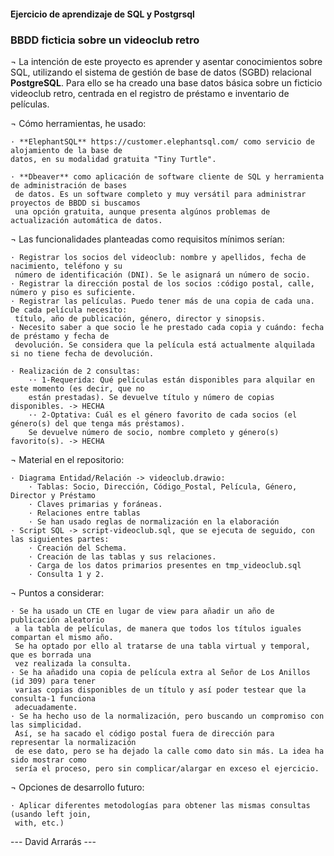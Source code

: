 
#### Ejercicio de aprendizaje de SQL y Postgrsql  ####
### BBDD ficticia sobre un videoclub retro ###


¬ La intención de este proyecto es aprender y asentar conocimientos sobre SQL, utilizando el sistema de gestión de base de datos (SGBD) relacional **PostgreSQL**. Para ello se ha creado una base datos básica sobre un ficticio videoclub retro, centrada en el registro de préstamo e inventario de películas.

¬ Cómo herramientas, he usado:
    
    · **ElephantSQL** https://customer.elephantsql.com/ como servicio de alojamiento de la base de 
    datos, en su modalidad gratuita "Tiny Turtle".

    · **Dbeaver** como aplicación de software cliente de SQL y herramienta de administración de bases
     de datos. Es un software completo y muy versátil para administrar proyectos de BBDD si buscamos 
     una opción gratuita, aunque presenta algúnos problemas de actualización automática de datos.

¬ Las funcionalidades planteadas como requisitos mínimos serían:

    · Registrar los socios del videoclub: nombre y apellidos, fecha de nacimiento, teléfono y su 
     número de identificación (DNI). Se le asignará un número de socio.
    · Registrar la dirección postal de los socios :código postal, calle, número y piso es suficiente. 
    · Registrar las películas. Puedo tener más de una copia de cada una. De cada película necesito: 
     título, año de publicación, género, director y sinopsis.
    · Necesito saber a que socio le he prestado cada copia y cuándo: fecha de préstamo y fecha de 
     devolución. Se considera que la película está actualmente alquilada si no tiene fecha de devolución.

    · Realización de 2 consultas:
        ·· 1-Requerida: Qué películas están disponibles para alquilar en este momento (es decir, que no 
        están prestadas). Se devuelve título y número de copias disponibles. -> HECHA
        ·· 2-Optativa: Cuál es el género favorito de cada socios (el género(s) del que tenga más préstamos). 
        Se devuelve número de socio, nombre completo y género(s) favorito(s). -> HECHA

¬ Material en el repositorio:

    · Diagrama Entidad/Relación -> videoclub.drawio:
        · Tablas: Socio, Dirección, Código_Postal, Película, Género, Director y Préstamo
        · Claves primarias y foráneas.
        · Relaciones entre tablas
        · Se han usado reglas de normalización en la elaboración
    · Script SQL -> script-videoclub.sql, que se ejecuta de seguido, con las siguientes partes:
        · Creación del Schema.
        · Creación de las tablas y sus relaciones.
        · Carga de los datos primarios presentes en tmp_videoclub.sql
        · Consulta 1 y 2.
    

¬ Puntos a considerar:

    · Se ha usado un CTE en lugar de view para añadir un año de publicación aleatorio
     a la tabla de películas, de manera que todos los títulos iguales compartan el mismo año.
     Se ha optado por ello al tratarse de una tabla virtual y temporal, que es borrada una 
     vez realizada la consulta.
    · Se ha añadido una copia de película extra al Señor de Los Anillos (id 309) para tener
     varias copias disponibles de un título y así poder testear que la consulta-1 funciona 
     adecuadamente.
    · Se ha hecho uso de la normalización, pero buscando un compromiso con las simplicidad. 
     Así, se ha sacado el código postal fuera de dirección para representar la normalización 
     de ese dato, pero se ha dejado la calle como dato sin más. La idea ha sido mostrar como 
     sería el proceso, pero sin complicar/alargar en exceso el ejercicio.


¬ Opciones de desarrollo futuro:

    · Aplicar diferentes metodologías para obtener las mismas consultas (usando left join, 
     with, etc.)



--- David Arrarás ---




